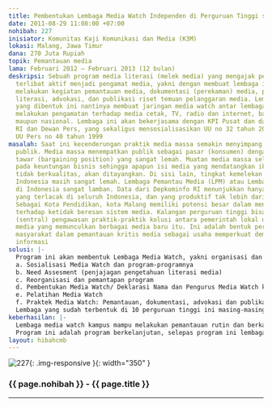 ```yaml
---
title: Pembentukan Lembaga Media Watch Independen di Perguruan Tinggi se-Kota Malang
date: 2011-08-29 11:08:00 +07:00
nohibah: 227
inisiator: Komunitas Kaji Komunikasi dan Media (K3M)
lokasi: Malang, Jawa Timur
dana: 270 Juta Rupiah
topik: Pemantauan media
lama: Februari 2012 – Februari 2013 (12 bulan)
deskripsi: Sebuah program media literasi (melek media) yang mengajak perguruan tinggi
  terlibat aktif menjadi pengamat media, yakni dengan membuat lembaga independen yang
  melakukan kegiatan pemantauan media, dokumentasi (perekaman) media, pelatihan media
  literasi, advokasi, dan publikasi riset temuan pelanggaran media. Lembaga-lembaga
  yang dibentuk ini nantinya membuat jaringan media watch antar lembaga dan bersama-sama
  melakukan pengamatan terhadap media cetak, TV, radio dan internet, baik media lokal
  maupun nasional. Lembaga ini akan bekerjasama dengan KPI Pusat dan daerah, Depkominfo
  RI dan Dewan Pers, yang sekaligus mensosialisasikan UU no 32 tahun 2002, P3SPS,
  UU Pers no 40 tahun 1999
masalah: Saat ini kecenderungan praktik media massa semakin menyimpang dari kepentingan
  publik. Media massa menempatkan publik sebagai pasar (konsumen) dengan kekuatan
  tawar (bargaining position) yang sangat lemah. Muatan media massa selalu berorientasi
  pada keuntungan bisnis sehingga apapun isi media yang mendatangkan iklan, sekalipun
  tidak berkualitas, akan ditayangkan. Di sisi lain, tingkat kemelekan media masyarakat
  Indonesia masih sangat lemah. Lembaga Pemantau Media (LPM) atau Lembaga Media Watch
  di Indonesia sangat lamban. Data dari Depkominfo RI menunjukkan hanya ada 36 LPM
  yang terlacak di seluruh Indonesia, dan yang produktif tak lebih dari 10% saja.
  Sebagai Kota Pendidikan, kota Malang memiliki potensi besar dalam menggerakkan kontrol
  terhadap ketidak beresan sistem media. Kalangan perguruan tinggi bisa menjadi pusat
  (sentral) pengawasan praktik-praktik kolusi antara pemerintah lokal dengan pengusaha
  media yang memunculkan berbagai media baru itu. Ini adalah bentuk peran serta partisipasi
  masyarakat dalam pemantauan kritis media sebagai usaha memperkuat demokratisasi
  informasi
solusi: |-
  Program ini akan membentuk Lembaga Media Watch, yakni organisasi dan kegiatan yang terkait dengan pemantauan sistem, praktik, isi dan efek media massa. Program ini dilakukan dengan melakukan MOU dengan Perguruan tinggi sasaran dengan terlebih dahulu memberikan TOT kepada Mahasiswa dan Dosen dengan berbagai tahapan yakni:
  a. Sosialisasi Media Watch dan program-programnya
  b. Need Assesment (penjajagan pengetahuan literasi media)
  c. Reorganisasi dan pemantapan program
  d. Pembentukan Media Watch/ Deklarasi Nama dan Pengurus Media Watch kampus
  e. Pelatihan Media Watch
  f. Praktek Media Watch: Pemantauan, dokumentasi, advokasi dan publikasi.
  Lembaga yang sudah terbentuk di 10 perguruan tinggi ini masing-masing akan didampingi dan difasilitasi dengan satu set komputer lengkap dengan modem dan TV tunner internal untuk perekaman pemantauan. Pihak yang diuntungkan adalah UMM, Universitas Brawijaya, politeknik Negeri Malang, UM, UIN Syarif Hidayatullah, Unisma, Universitas Tribuana Tungga dewi, Universitas Merdeka, Matchung University
keberhasilan: |-
  Lembaga media watch kampus mampu melakukan pemantauan rutin dan berkala, mempunyai media publikasi (web/blog, jurnal, koran kampus) untuk mempublikasikan hasil temuan pelanggaran, melakukan advokasi langsung atas pelanggaran dan menjadi media aduan masyarakat, mengkomunikasikan temuan ke KPI, Depkominfo dan Dewan Pers.
  Program ini adalah program berkelanjutan, selepas program ini lembaga media watch yang sudah terbentuk akan masuk kedalam Jaringan Nasional Pemantau Media yang sudah ada sebelumnya dan melakukan pengawasan bersama secara berjaringan. Selanjutnya Perguruan tinggi bersangkutan akan membiayai lembaga media watch mereka sebagai bentuk aplikasi tridarma perguruan tinggi
layout: hibahcmb
---
```


![227](/static/img/hibahcmb/227.png){: .img-responsive }{: width="350" }

### {{ page.nohibah }} - {{ page.title }}

---

